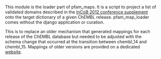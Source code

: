 This module is the loader part of pfam_maps. It is a script to project a list of validated domains described in the [InCoB 2012 conference supplement](http://www.biomedcentral.com/bmcbioinformatics/supplements) onto the target dictionary of a given ChEMBL release. pfam_map_loader comes without the django application or curation. 

This is to replace an older mechanism that generated mappings for each release of the ChEMBL database but needed to be adjusted with the schema change that occurred at the transition between chembl_14 and  chembl_15. Mappings of older versions are provided on a dedicated [website](http://www.ebi.ac.uk/~fkrueger/mapChEMBLPfam/).

